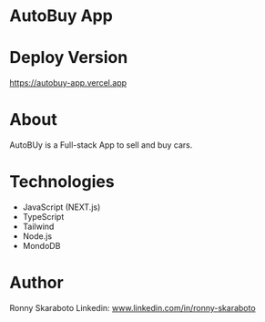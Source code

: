 # AutoBuy App

# Deploy Version

https://autobuy-app.vercel.app

# About

AutoBUy is a Full-stack App to sell and buy cars.

# Technologies

- JavaScript (NEXT.js)
- TypeScript
- Tailwind
- Node.js
- MondoDB

# Author

Ronny Skaraboto Linkedin: www.linkedin.com/in/ronny-skaraboto
